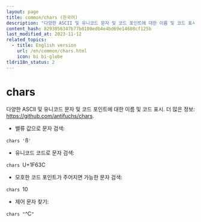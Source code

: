 ```yaml
---
layout: page
title: common/chars (한국어)
description: "다양한 ASCII 및 유니코드 문자 및 코드 포인트에 대한 이름 및 코드 표시."
content_hash: 8293056347b77b0100edb4e4bd69e14608cf125b
last_modified_at: 2023-11-12
related_topics:
  - title: English version
    url: /en/common/chars.html
    icon: bi bi-globe
tldri18n_status: 2
---
```

# chars

다양한 ASCII 및 유니코드 문자 및 코드 포인트에 대한 이름 및 코드 표시.
더 많은 정보: <https://github.com/antifuchs/chars>.

- 밸류 값으로 문자 검색:

`chars '`<span class="tldr-var badge badge-pill bg-dark-lm bg-white-dm text-white-lm text-dark-dm font-weight-bold">ß</span>`'`

- 유니코드 코드로 문자 검색:

`chars `<span class="tldr-var badge badge-pill bg-dark-lm bg-white-dm text-white-lm text-dark-dm font-weight-bold">U+1F63C</span>

- 모호한 코드 포인트가 주어지면 가능한 문자 검색:

`chars `<span class="tldr-var badge badge-pill bg-dark-lm bg-white-dm text-white-lm text-dark-dm font-weight-bold">10</span>

- 제어 문자 찾기:

`chars "`<span class="tldr-var badge badge-pill bg-dark-lm bg-white-dm text-white-lm text-dark-dm font-weight-bold">^C</span>`"`

